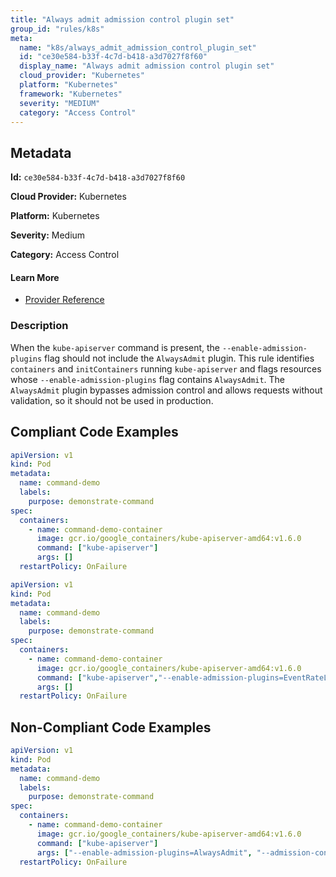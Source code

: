 ```yaml
---
title: "Always admit admission control plugin set"
group_id: "rules/k8s"
meta:
  name: "k8s/always_admit_admission_control_plugin_set"
  id: "ce30e584-b33f-4c7d-b418-a3d7027f8f60"
  display_name: "Always admit admission control plugin set"
  cloud_provider: "Kubernetes"
  platform: "Kubernetes"
  framework: "Kubernetes"
  severity: "MEDIUM"
  category: "Access Control"
---
```

## Metadata

**Id:** `ce30e584-b33f-4c7d-b418-a3d7027f8f60`

**Cloud Provider:** Kubernetes

**Platform:** Kubernetes

**Severity:** Medium

**Category:** Access Control

#### Learn More

 - [Provider Reference](https://kubernetes.io/docs/reference/command-line-tools-reference/kube-apiserver/)

### Description

 When the `kube-apiserver` command is present, the `--enable-admission-plugins` flag should not include the `AlwaysAdmit` plugin. This rule identifies `containers` and `initContainers` running `kube-apiserver` and flags resources whose `--enable-admission-plugins` flag contains `AlwaysAdmit`. The `AlwaysAdmit` plugin bypasses admission control and allows requests without validation, so it should not be used in production.


## Compliant Code Examples
```yaml
apiVersion: v1
kind: Pod
metadata:
  name: command-demo
  labels:
    purpose: demonstrate-command
spec:
  containers:
    - name: command-demo-container
      image: gcr.io/google_containers/kube-apiserver-amd64:v1.6.0
      command: ["kube-apiserver"]
      args: []
  restartPolicy: OnFailure

```

```yaml
apiVersion: v1
kind: Pod
metadata:
  name: command-demo
  labels:
    purpose: demonstrate-command
spec:
  containers:
    - name: command-demo-container
      image: gcr.io/google_containers/kube-apiserver-amd64:v1.6.0
      command: ["kube-apiserver","--enable-admission-plugins=EventRateLimit", "--admission-control-config-file=path/to/plugin/config/file.yaml"]
      args: []
  restartPolicy: OnFailure

```
## Non-Compliant Code Examples
```yaml
apiVersion: v1
kind: Pod
metadata:
  name: command-demo
  labels:
    purpose: demonstrate-command
spec:
  containers:
    - name: command-demo-container
      image: gcr.io/google_containers/kube-apiserver-amd64:v1.6.0
      command: ["kube-apiserver"]
      args: ["--enable-admission-plugins=AlwaysAdmit", "--admission-control-config-file=path/to/plugin/config/file.yaml"]
  restartPolicy: OnFailure

```